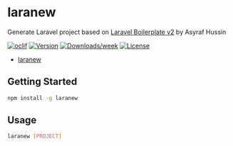 # laranew

Generate Laravel project based on [Laravel Boilerplate v2](https://github.com/AsyrafHussin/laravel-boilerplate-v2) by Asyraf Hussin

[![oclif](https://img.shields.io/badge/cli-oclif-brightgreen.svg)](https://oclif.io)
[![Version](https://img.shields.io/npm/v/laranew.svg)](https://npmjs.org/package/laranew)
[![Downloads/week](https://img.shields.io/npm/dw/laranew.svg)](https://npmjs.org/package/laranew)
[![License](https://img.shields.io/npm/l/laranew.svg)](https://github.com/AsyrafHussin/laranew/blob/master/package.json)

<!-- toc -->

- [laranew](#laranew)
<!-- tocstop -->

## Getting Started

```bash
npm install -g laranew
```

## Usage

```bash
laranew [PROJECT]
```
